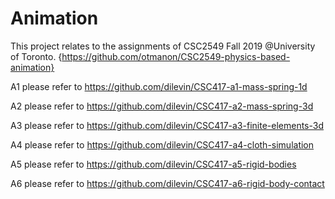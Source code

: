# Animation
This project relates to the assignments of CSC2549 Fall 2019 @University of Toronto. 
{https://github.com/otmanon/CSC2549-physics-based-animation}

A1 please refer to https://github.com/dilevin/CSC417-a1-mass-spring-1d

A2 please refer to https://github.com/dilevin/CSC417-a2-mass-spring-3d

A3 please refer to https://github.com/dilevin/CSC417-a3-finite-elements-3d

A4 please refer to https://github.com/dilevin/CSC417-a4-cloth-simulation

A5 please refer to https://github.com/dilevin/CSC417-a5-rigid-bodies

A6 please refer to https://github.com/dilevin/CSC417-a6-rigid-body-contact
